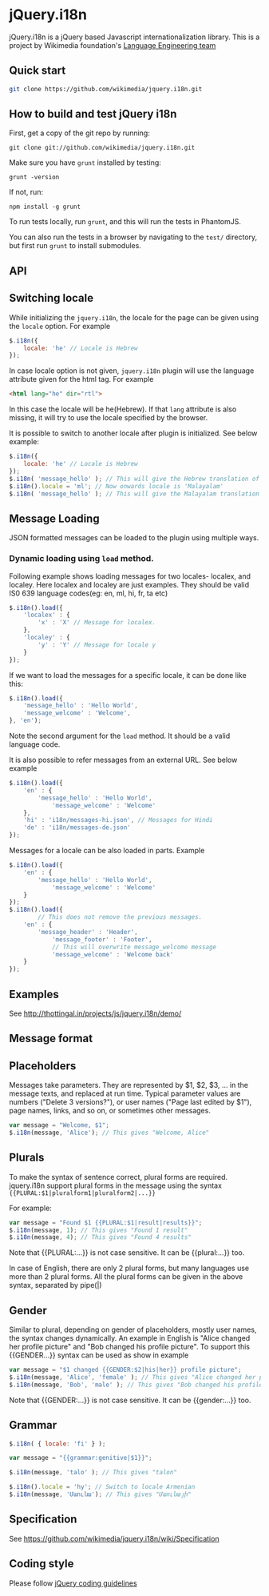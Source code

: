jQuery.i18n
===========

jQuery.i18n is a jQuery based Javascript internationalization library. This is a project by Wikimedia foundation's [Language Engineering team](http://wikimediafoundation.org/wiki/Language_Engineering_team)

Quick start
-----------

```bash
git clone https://github.com/wikimedia/jquery.i18n.git
```


How to build and test jQuery i18n
----------------------------------

First, get a copy of the git repo by running:

```shell
git clone git://github.com/wikimedia/jquery.i18n.git
```

Make sure you have `grunt` installed by testing:

```shell
grunt -version
```

If not, run:

```shell
npm install -g grunt
```

To run tests locally, run `grunt`, and this will run the tests in PhantomJS.

You can also run the tests in a browser by navigating to the `test/` directory, but first run `grunt` to install submodules.

API
---

## Switching locale

While initializing the `jquery.i18n`, the locale for the page can be given using the `locale` option. For example

```javascript
$.i18n({ 
    locale: 'he' // Locale is Hebrew
});
```

In case locale option is not given, `jquery.i18n` plugin will use the language attribute given for the html tag. For example

```html
<html lang="he" dir="rtl">
```

In this case the locale will be he(Hebrew). If that `lang` attribute is also missing, it will try to use the locale specified by the browser.

It is possible to switch to another locale after plugin is initialized. See below example:

```javascript
$.i18n({ 
    locale: 'he' // Locale is Hebrew
});
$.i18n( 'message_hello' ); // This will give the Hebrew translation of message key `message_hello`. 
$.i18n().locale = 'ml'; // Now onwards locale is 'Malayalam'
$.i18n( 'message_hello' ); // This will give the Malayalam translation of message key `message_hello`. 
```

## Message Loading

JSON formatted messages can be loaded to the plugin using multiple ways.

### Dynamic loading using `load` method.

Following example shows loading messages for two locales- localex, and localey. Here localex and localey are just examples. They should be valid IS0 639 language codes(eg: en, ml, hi, fr, ta etc)
```javascript
$.i18n().load({
	'localex' : {
		'x' : 'X' // Message for localex.
	},
	'localey' : {
		'y' : 'Y' // Message for locale y
	}
});
```

If we want to load the messages for a specific locale, it can be done like this: 
```javascript
$.i18n().load({
    'message_hello' : 'Hello World',
    'message_welcome' : 'Welcome',
}, 'en');
```
Note the second argument for the `load` method. It should be a valid language code.

It is also possible to refer messages from an external URL. See below example

```javascript
$.i18n().load({
	'en' : {
		'message_hello' : 'Hello World',
    		'message_welcome' : 'Welcome'
	},
	'hi' : 'i18n/messages-hi.json', // Messages for Hindi
	'de' : 'i18n/messages-de.json'
});
```

Messages for a locale can be also loaded in parts. Example
```javascript
$.i18n().load({
	'en' : {
		'message_hello' : 'Hello World',
    		'message_welcome' : 'Welcome'
	}
});
$.i18n().load({
    	// This does not remove the previous messages.
	'en' : {
		'message_header' : 'Header',
    		'message_footer' : 'Footer',
    		// This will overwrite message_welcome message
    		'message_welcome' : 'Welcome back'
	}
});
```

Examples
--------

See http://thottingal.in/projects/js/jquery.i18n/demo/

Message format
--------------

## Placeholders

Messages take parameters. They are represented by $1, $2, $3, … in the message texts, and replaced at run time. Typical parameter values are numbers ("Delete 3 versions?"), or user names ("Page last edited by $1"), page names, links, and so on, or sometimes other messages. 

```javascript
var message = "Welcome, $1";
$.i18n(message, 'Alice'); // This gives "Welcome, Alice"
```


## Plurals

To make the syntax of sentence correct, plural forms are required. jquery.i18n support plural forms in the message using the syntax `{{PLURAL:$1|pluralform1|pluralform2|...}}`

For example: 

```javascript
var message = "Found $1 {{PLURAL:$1|result|results}}";
$.i18n(message, 1); // This gives "Found 1 result"
$.i18n(message, 4); // This gives "Found 4 results"
```
Note that {{PLURAL:...}} is not case sensitive. It can be {{plural:...}} too.

In case of English, there are only 2 plural forms, but many languages use more than 2 plural forms. All the plural forms can be given in the above syntax, separated by pipe(|)

## Gender
Similar to plural, depending on gender of placeholders, mostly user names, the syntax changes dynamically. An example in English is "Alice changed her profile picture" and "Bob changed his profile picture". To support this {{GENDER...}} syntax can be used as show in example

```javascript
var message = "$1 changed {{GENDER:$2|his|her}} profile picture";
$.i18n(message, 'Alice', 'female' ); // This gives "Alice changed her profile picture"
$.i18n(message, 'Bob', 'male' ); // This gives "Bob changed his profile picture"
```

Note that {{GENDER:...}} is not case sensitive. It can be {{gender:...}} too.

## Grammar


```javascript
$.i18n( { locale: 'fi' } );

var message = "{{grammar:genitive|$1}}";

$.i18n(message, 'talo' ); // This gives "talon"

$.i18n().locale = 'hy'; // Switch to locale Armenian
$.i18n(message, 'Մաունա'); // This gives "Մաունայի"
```

Specification
-------------

See https://github.com/wikimedia/jquery.i18n/wiki/Specification

Coding style
-------------

Please follow [jQuery coding guidelines](http://docs.jquery.com/JQuery_Core_Style_Guidelines)
